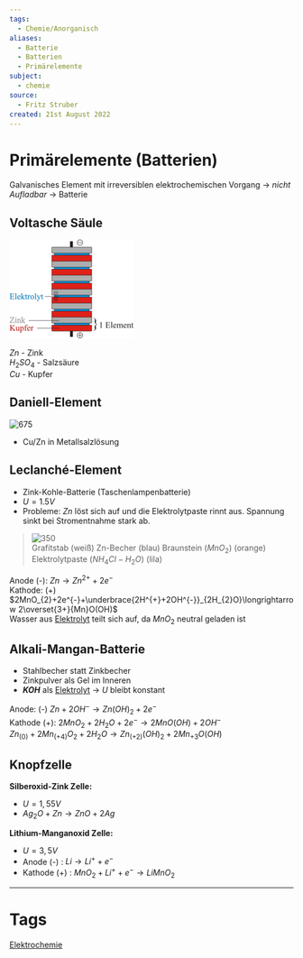 ```yaml
---
tags:
  - Chemie/Anorganisch
aliases:
  - Batterie
  - Batterien
  - Primärelemente
subject:
  - chemie
source:
  - Fritz Struber
created: 21st August 2022
---
```


# Primärelemente (Batterien)

Galvanisches Element mit irreversiblen elektrochemischen Vorgang $\rightarrow$ *nicht Aufladbar* $\rightarrow$ Batterie 

## Voltasche Säule

![350](assets/volt-saeule.png)

$Zn$ - Zink  
$H_{2}SO_{4}$ - Salzsäure  
$Cu$ - Kupfer

## Daniell-Element

![675](assets/DaniellEL.png)
- Cu/Zn in Metallsalzlösung

## Leclanché-Element

- Zink-Kohle-Batterie (Taschenlampenbatterie)
- $U=1.5V$
- Probleme: $Zn$ löst sich auf und die Elektrolytpaste rinnt aus. Spannung sinkt bei Stromentnahme stark ab.
> ![350](assets/lecl-element.png)  
> Grafitstab (weiß)
> Zn-Becher (blau)
> Braunstein ($MnO_{2}$) (orange)  
> Elektrolytpaste ($NH_{4}Cl - H_{2}O$) (lila) 

Anode (-): $Zn\longrightarrow Zn^{2+}+2e^{-}$  
Kathode: (+) $2MnO_{2}+2e^{-}+\underbrace{2H^{+}+2OH^{-}}_{2H_{2}O}\longrightarrow 2\overset{3+}{Mn}O(OH)$  
Wasser aus [Elektrolyt](Elektrochemie.md) teilt sich auf, da $MnO_{2}$ neutral geladen ist

## Alkali-Mangan-Batterie

- Stahlbecher statt Zinkbecher
- Zinkpulver als Gel im Inneren
- **$KOH$** als [Elektrolyt](Elektrochemie.md) $\rightarrow$ $U$ bleibt konstant

Anode: (-) $Zn + 2OH^{-}\longrightarrow Zn(OH)_{2}+2e^{-}$  
Kathode (+): $2MnO_{2}+2H_{2}O+2e^{-}\longrightarrow 2MnO(OH)+2OH^{-}$  
$Zn_{(0)}+2Mn_{(+4)}O_{2}+2H_{2}O\longrightarrow Zn_{(+2)}(OH)_{2}+2Mn_{+3}O(OH)$

## Knopfzelle

**Silberoxid-Zink Zelle:**
- $U=1,55V$
- $Ag_{2}O+Zn\longrightarrow ZnO+2Ag$

**Lithium-Manganoxid Zelle:**
- $U=3,5V$
- Anode (-) : $Li\longrightarrow Li^{+}+e^{-}$
- Kathode (+) : $MnO_{2}+Li^{+}+e^{-}\longrightarrow LiMnO_{2}$


---

# Tags

[Elektrochemie](Elektrochemie.md)
